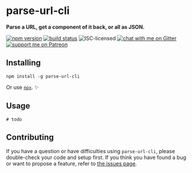 # parse-url-cli

**Parse a URL, get a component of it back, or all as JSON.**

[![npm version](https://img.shields.io/npm/v/parse-url-cli.svg)](https://www.npmjs.com/package/parse-url-cli)
[![build status](https://api.travis-ci.org/derhuerst/parse-url-cli.svg?branch=master)](https://travis-ci.org/derhuerst/parse-url-cli)
![ISC-licensed](https://img.shields.io/github/license/derhuerst/parse-url-cli.svg)
[![chat with me on Gitter](https://img.shields.io/badge/chat%20with%20me-on%20gitter-512e92.svg)](https://gitter.im/derhuerst)
[![support me on Patreon](https://img.shields.io/badge/support%20me-on%20patreon-fa7664.svg)](https://patreon.com/derhuerst)


## Installing

```shell
npm install -g parse-url-cli
```

Or use [`npx`](https://npmjs.com/package/npx). ✨


## Usage

```shell
# todo
```


## Contributing

If you have a question or have difficulties using `parse-url-cli`, please double-check your code and setup first. If you think you have found a bug or want to propose a feature, refer to [the issues page](https://github.com/derhuerst/parse-url-cli/issues).
